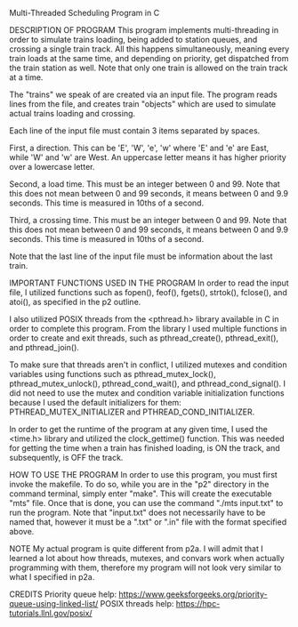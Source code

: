 Multi-Threaded Scheduling Program in C



DESCRIPTION OF PROGRAM
This program implements multi-threading in order to simulate trains loading,
being added to station queues, and crossing a single train track. All this
happens simultaneously, meaning every train loads at the same time, and
depending on priority, get dispatched from the train station as well.
Note that only one train is allowed on the train track at a time.

The "trains" we speak of are created via an input file. The program reads lines
from the file, and creates train "objects" which are used to simulate actual
trains loading and crossing. 

Each line of the input file must contain 3 items separated by spaces. 

First, a direction. This can be 'E', 'W', 'e', 'w' where 'E' and 'e' are East, 
while 'W' and 'w' are West. An uppercase letter means it has higher priority over
a lowercase letter.

Second, a load time. This must be an integer between 0 and 99. Note that this
does not mean between 0 and 99 seconds, it means between 0 and 9.9 seconds. This
time is measured in 10ths of a second.

Third, a crossing time. This must be an integer between 0 and 99. Note that this
does not mean between 0 and 99 seconds, it means between 0 and 9.9 seconds. This
time is measured in 10ths of a second.

Note that the last line of the input file must be information about the last train.



IMPORTANT FUNCTIONS USED IN THE PROGRAM
In order to read the input file, I utilized functions such as fopen(), feof(),
fgets(), strtok(), fclose(), and atoi(), as specified in the p2 outline. 

I also utilized POSIX threads from the <pthread.h> library available in C in
order to complete this program. From the library I used multiple functions in
order to create and exit threads, such as pthread_create(), pthread_exit(), and
pthread_join(). 

To make sure that threads aren't in conflict, I utilized mutexes and condition
variables using functions such as pthread_mutex_lock(), pthread_mutex_unlock(),
pthread_cond_wait(), and pthread_cond_signal(). I did not need to use the mutex
and condition variable initialization functions because I used the default
initializers for them: PTHREAD_MUTEX_INITIALIZER and PTHREAD_COND_INITIALIZER.

In order to get the runtime of the program at any given time, I used the
<time.h> library and utilized the clock_gettime() function. This was needed
for getting the time when a train has finished loading, is ON the track, and
subsequently, is OFF the track.



HOW TO USE THE PROGRAM
In order to use this program, you must first invoke the makefile. To do so,
while you are in the "p2" directory in the command terminal, simply enter "make".
This will create the executable "mts" file. Once that is done, you can use the
command "./mts input.txt" to run the program. Note that "input.txt" does not
necessarily have to be named that, however it must be a ".txt" or ".in" file with
the format specified above.



NOTE
My actual program is quite different from p2a. I will admit that I learned a lot
about how threads, mutexes, and convars work when actually programming with them,
therefore my program will not look very similar to what I specified in p2a.



CREDITS
Priority queue help: https://www.geeksforgeeks.org/priority-queue-using-linked-list/
POSIX threads help: https://hpc-tutorials.llnl.gov/posix/

